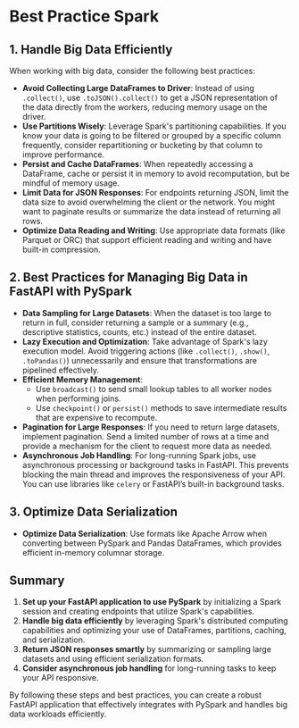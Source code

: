 # Best Practice Spark

## 1. Handle Big Data Efficiently

When working with big data, consider the following best practices:

- **Avoid Collecting Large DataFrames to Driver**: Instead of using `.collect()`, use `.toJSON().collect()` to get a JSON representation of the data directly from the workers, reducing memory usage on the driver.
- **Use Partitions Wisely**: Leverage Spark's partitioning capabilities. If you know your data is going to be filtered or grouped by a specific column frequently, consider repartitioning or bucketing by that column to improve performance.
- **Persist and Cache DataFrames**: When repeatedly accessing a DataFrame, cache or persist it in memory to avoid recomputation, but be mindful of memory usage.
- **Limit Data for JSON Responses**: For endpoints returning JSON, limit the data size to avoid overwhelming the client or the network. You might want to paginate results or summarize the data instead of returning all rows.
- **Optimize Data Reading and Writing**: Use appropriate data formats (like Parquet or ORC) that support efficient reading and writing and have built-in compression.

## 2. Best Practices for Managing Big Data in FastAPI with PySpark

- **Data Sampling for Large Datasets**: When the dataset is too large to return in full, consider returning a sample or a summary (e.g., descriptive statistics, counts, etc.) instead of the entire dataset.
- **Lazy Execution and Optimization**: Take advantage of Spark's lazy execution model. Avoid triggering actions (like `.collect()`, `.show()`, `.toPandas()`) unnecessarily and ensure that transformations are pipelined effectively.
- **Efficient Memory Management**:
  - Use `broadcast()` to send small lookup tables to all worker nodes when performing joins.
  - Use `checkpoint()` or `persist()` methods to save intermediate results that are expensive to recompute.
- **Pagination for Large Responses**: If you need to return large datasets, implement pagination. Send a limited number of rows at a time and provide a mechanism for the client to request more data as needed.
- **Asynchronous Job Handling**: For long-running Spark jobs, use asynchronous processing or background tasks in FastAPI. This prevents blocking the main thread and improves the responsiveness of your API. You can use libraries like `celery` or FastAPI’s built-in background tasks.

## 3. Optimize Data Serialization

- **Optimize Data Serialization**: Use formats like Apache Arrow when converting between PySpark and Pandas DataFrames, which provides efficient in-memory columnar storage.

## Summary

1. **Set up your FastAPI application to use PySpark** by initializing a Spark session and creating endpoints that utilize Spark's capabilities.
2. **Handle big data efficiently** by leveraging Spark's distributed computing capabilities and optimizing your use of DataFrames, partitions, caching, and serialization.
3. **Return JSON responses smartly** by summarizing or sampling large datasets and using efficient serialization formats.
4. **Consider asynchronous job handling** for long-running tasks to keep your API responsive.

By following these steps and best practices, you can create a robust FastAPI application that effectively integrates with PySpark and handles big data workloads efficiently.
